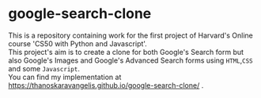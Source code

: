 # google-search-clone
This is a repository containing work for the first project of Harvard's Online course 'CS50 with Python and Javascript'. \
This project's aim is to create a clone for both Google's Search form but also Google's Images and Google's Advanced Search forms using `HTML`,`CSS` and some `Javascript`. \
You can find my implementation at https://thanoskaravangelis.github.io/google-search-clone/ .
